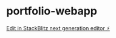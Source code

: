 # portfolio-webapp

[Edit in StackBlitz next generation editor ⚡️](https://stackblitz.com/~/github.com/Prince-K-cmd/portfolio-webapp)